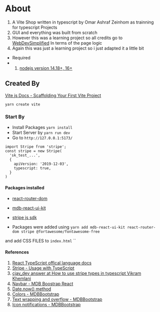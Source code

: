 # About

1. A Vite Shop written in typescript by Omar Ashraf Zeinhom as trainning for typescript Projects
2. GUI and everything was built from scratch
3. However this was a learning project so all credits go to [WebDevSimplified](https://github.com/WebDevSimplified) In terms of the page logic
4. Again this was just a learning project so i just adapted it a little bit

- Required
- 1. [nodejs version 14.18+, 16+](https://nodejs.org/en/)

## Created By

[Vite js Docs - Scaffolding Your First Vite Project](https://vitejs.dev/guide/#scaffolding-your-first-vite-project)

```
yarn create vite
```

### Start By

- Install Packages ``` yarn install ```
- Start Server by ```yarn run dev```
- Go to ```http://127.0.0.1:5173/```

```
import Stripe from 'stripe';
const stripe = new Stripe(
  'sk_test_...', 
  {
    apiVersion: '2019-12-03',
    typescript: true,
  }
)
```

#### Packages installed 

- [react-router-dom](https://yarnpkg.com/package/react-router-dom)
  
- [mdb-react-ui-kit](https://mdbootstrap.com/docs/react/getting-started/installation/)
  
- [stripe js sdk](https://github.com/stripe/stripe-node#installation)

- Packages were added using 
  ```yarn add mdb-react-ui-kit react-router-dom stripe @fortawesome/fontawesome-free```

and add CSS FILES to 
`index.html`
``

#### References

1. [React TypeScript offical language docs](https://www.typescriptlang.org/docs/handbook/react.html)
2. [Stripe - Usage with TypeScript](https://github.com/stripe/stripe-node#usage-with-typescript)
3. [cjav_dev answer at  How to use stripe types in typescript Vikram Khemlani](https://stackoverflow.com/questions/59903956/how-to-use-stripe-types-in-typescript)
4. [Navbar - MDB Boostrap React](https://mdbootstrap.com/docs/react/navigation/navbar/)
5. [Date.now() method](https://developer.mozilla.org/en-US/docs/Web/JavaScript/Reference/Global_Objects/Date/now?retiredLocale=ar)
6. [Colors - MDBBootstrap](https://mdbootstrap.com/docs/standard/content-styles/colors/)
7. [Text wrapping and overflow - MDBBootstrap](https://mdbootstrap.com/docs/react/utilities/text/)
8. [Icon notifications - MDBBootstrap](https://mdbootstrap.com/docs/react/components/badges/)